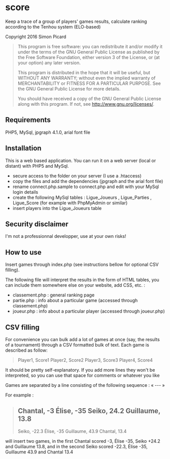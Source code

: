 # score
Keep a trace of a group of players' games results, calculate ranking according to the Tenhou system (ELO-based)

Copyright 2016 Simon Picard

> This program is free software: you can redistribute it and/or modify
> it under the terms of the GNU General Public License as published by
> the Free Software Foundation, either version 3 of the License, or
> (at your option) any later version.
>
> This program is distributed in the hope that it will be useful,
> but WITHOUT ANY WARRANTY; without even the implied warranty of
> MERCHANTABILITY or FITNESS FOR A PARTICULAR PURPOSE.  See the
> GNU General Public License for more details.
>
> You should have received a copy of the GNU General Public License
> along with this program.  If not, see <http://www.gnu.org/licenses/>.


## Requirements

PHP5, MySql, jpgraph 4.1.0, arial font file

## Installation

This is a web based application. You can run it on a web server (local or distant) with PHP5 and MySql.

* secure access to the folder on your server (I use a .htaccess)
* copy the files and add the dependencies (jpgraph and the arial font file)
* rename connect.php.sample to connect.php and edit with your MySql login details
* create the following MySql tables : Ligue_Joueurs , Ligue_Parties , Ligue_Score (for example with PhpMyAdmin or similar)
* insert players into the Ligue_Joueurs table

## Security disclaimer

I'm not a professionnal developper, use at your own risks!

## How to use

Insert games through index.php (see instructions bellow for optional CSV filling).

The following file will interpret the results in the form of HTML tables, you can include them somewhere else on your website, add CSS, etc. :
* classement.php : general ranking page
* partie.php : info about a particular game (accessed through classement.php)
* joueur.php : info about a particular player (accessed through joueur.php)

## CSV filling

For convenience you can bulk add a lot of games at once (say, the results of a tournament) through a CSV formatted bulk of text. Each game is described as follow:

> Player1, Score1
> Player2, Score2
> Player3, Score3
> Player4, Score4

It should be pretty self-explanatory. If you add more lines they won't be interpreted, so you can use that space for comments or whatever you like

Games are separated by a line consisting of the following sequence : « --- »

For example :

> Chantal, -3
> Élise, -35
> Seiko, 24.2
> Guillaume, 13.8
> ---
> Seiko, -22.3
> Élise, -35
> Guillaume, 43.9
> Chantal, 13.4

will insert two games, in the first Chantal scored -3, Élise -35, Seiko +24.2 and Guillaume 13.8, and in the second Seiko scored -22.3, Élise -35, Guillaume 43.9 and Chantal 13.4
